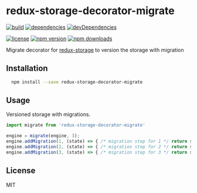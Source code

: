 # redux-storage-decorator-migrate

[![build](https://travis-ci.org/mathieudutour/redux-storage-decorator-migrate.svg)](https://travis-ci.org/mathieudutour/redux-storage-decorator-migrate)
[![dependencies](https://david-dm.org/mathieudutour/redux-storage-decorator-migrate.svg)](https://david-dm.org/mathieudutour/redux-storage-decorator-migrate)
[![devDependencies](https://david-dm.org/mathieudutour/redux-storage-decorator-migrate/dev-status.svg)](https://david-dm.org/mathieudutour/redux-storage-decorator-migrate#info=devDependencies)

[![license](https://img.shields.io/npm/l/redux-storage-decorator-migrate.svg?style=flat-square)](https://www.npmjs.com/package/redux-storage-decorator-migrate)
[![npm version](https://img.shields.io/npm/v/redux-storage-decorator-migrate.svg?style=flat-square)](https://www.npmjs.com/package/redux-storage-decorator-migrate)
[![npm downloads](https://img.shields.io/npm/dm/redux-storage-decorator-migrate.svg?style=flat-square)](https://www.npmjs.com/package/redux-storage-decorator-migrate)

Migrate decorator for [redux-storage][] to version the storage with migration

## Installation

```bash
  npm install --save redux-storage-decorator-migrate
```

## Usage

Versioned storage with migrations.

```js
import migrate from 'redux-storage-decorator-migrate'

engine = migrate(engine, 3);
engine.addMigration(1, (state) => { /* migration step for 1 */ return state; });
engine.addMigration(2, (state) => { /* migration step for 2 */ return state; });
engine.addMigration(3, (state) => { /* migration step for 3 */ return state; });
```

## License

  MIT

  [redux-storage]: https://github.com/michaelcontento/redux-storage
  [redux-storage-decorator-migrate]: https://github.com/mathieudutour/redux-storage-decorator-migrate
